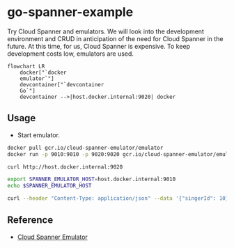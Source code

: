 # go-spanner-example
Try Cloud Spanner and emulators.
We will look into the development environment and CRUD in anticipation of the need for Cloud Spanner in the future.
At this time, for us, Cloud Spanner is expensive. To keep development costs low, emulators are used.

```mermaid
flowchart LR
    docker["`docker
    emulator`"]
    devcontainer["`devcontainer
    Go`"]
    devcontainer -->|host.docker.internal:9020| docker
```

## Usage
- Start emulator.
```bash
docker pull gcr.io/cloud-spanner-emulator/emulator
docker run -p 9010:9010 -p 9020:9020 gcr.io/cloud-spanner-emulator/emulator
```

```bash
curl http://host.docker.internal:9020
```

```bash
export SPANNER_EMULATOR_HOST=host.docker.internal:9010
echo $SPANNER_EMULATOR_HOST
```

```bash
curl --header "Content-Type: application/json" --data '{"singerId": 10}'     http://localhost:8080/singer.v1.SingerService/Singer
```

## Reference
- [Cloud Spanner Emulator](https://github.com/GoogleCloudPlatform/cloud-spanner-emulator)
